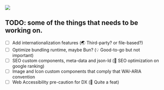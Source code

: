 <img src='https://socialify.git.ci/zourdyzou/minesweeper/image?description=1&descriptionEditable=I%20am%20learning%20some%20advanced%20stuff%20with%20React.js%20and%20TypeScript.%20It%27s%20entertaining%20to%20rewind%20some%20of%20the%20knowledge.&font=Source%20Code%20Pro&issues=1&language=1&name=1&owner=1&pattern=Charlie%20Brown&pulls=1&stargazers=1&theme=Dark' />

## TODO: some of the things that needs to be working on.

- [ ] Add internationalization features (🌏 Third-party? or file-based?)
- [ ] Optimize bundling runtime, maybe Bun? (💡 Good-to-go but not important)
- [ ] SEO custom components, meta-data and json-ld (🧪 SEO optimization on google ranking)
- [ ] Image and Icon custom components that comply that WAI-ARIA convention
- [ ] Web Accessibility pre-caution for DX (🔰 Quite a feat)
